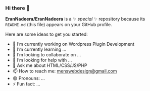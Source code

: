 ### Hi there 👋

**EranNadeera/EranNadeera** is a ✨ _special_ ✨ repository because its `README.md` (this file) appears on your GitHub profile.

Here are some ideas to get you started:

- 🔭 I’m currently working on Wordpress Plugin Development
- 🌱 I’m currently learning ...
- 👯 I’m looking to collaborate on ...
- 🤔 I’m looking for help with ...
- 💬 Ask me about HTML/CSS/JS/PHP
- 📫 How to reach me: menswebdesign@gmail.com
- 😄 Pronouns: ...
- ⚡ Fun fact: ...


